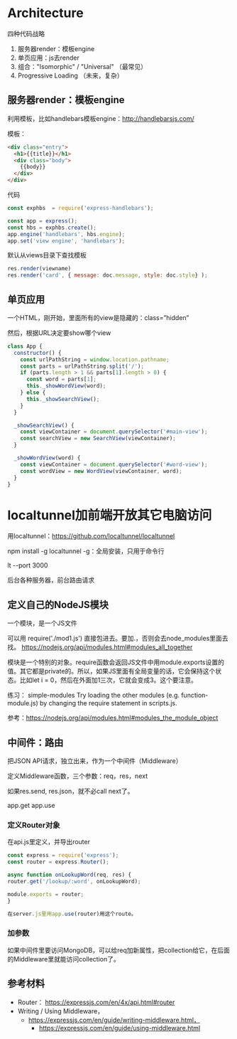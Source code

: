 # Architecture

四种代码战略
1. 服务器render：模板engine
2. 单页应用：js去render
3. 组合："Isomorphic" / "Universal" （最常见）
4. Progressive Loading （未来，复杂）

## 服务器render：模板engine

利用模板，比如handlebars模板engine：http://handlebarsjs.com/

模板：
```html
<div class="entry">
  <h1>{{title}}</h1>
  <div class="body">
    {{body}}
  </div>
</div>
```

代码
```js
const exphbs  = require('express-handlebars');

const app = express();
const hbs = exphbs.create();
app.engine('handlebars', hbs.engine);
app.set('view engine', 'handlebars');
```

默认从views目录下查找模板

```js
res.render(viewname)
res.render('card', { message: doc.message, style: doc.style} );
```

## 单页应用

一个HTML，刚开始，里面所有的view是隐藏的：class=”hidden”

然后，根据URL决定要show哪个view

```js
class App {
  constructor() {
    const urlPathString = window.location.pathname;
    const parts = urlPathString.split('/');
    if (parts.length > 1 && parts[1].length > 0) {
      const word = parts[1];
      this._showWordView(word);
    } else {
      this._showSearchView();
    }
  }

  _showSearchView() {
    const viewContainer = document.querySelector('#main-view');
    const searchView = new SearchView(viewContainer);
  }

  _showWordView(word) {
    const viewContainer = document.querySelector('#word-view');
    const wordView = new WordView(viewContainer, word);
  }
}
```

# localtunnel加前端开放其它电脑访问

用localtunnel：https://github.com/localtunnel/localtunnel

npm install -g localtunnel
	-g：全局安装，只用于命令行

lt --port 3000

后台各种服务器，前台路由请求

## 定义自己的NodeJS模块

一个模块，是一个JS文件

可以用 require('./mod1.js') 直接包进去。要加.，否则会去node_modules里面去找。
https://nodejs.org/api/modules.html#modules_all_together

模块是一个特别的对象。require函数会返回JS文件中用module.exports设置的值。其它都是private的。所以，如果JS里面有全局变量的话，它会保持这个状态。比如let i = 0，然后在外面加1三次，它就会变成3。这个要注意。

练习：
simple-modules
Try loading the other modules (e.g. function-module.js) by changing the require statement in scripts.js.

参考：https://nodejs.org/api/modules.html#modules_the_module_object

## 中间件：路由

把JSON API请求，独立出来，作为一个中间件（Middleware）

定义Middleware函数，三个参数：req，res，next

如果res.send, res.json，就不必call next了。

app.get
app.use

### 定义Router对象

在api.js里定义，并导出router

```js
const express = require('express');
const router = express.Router();

async function onLookupWord(req, res) {
router.get('/lookup/:word', onLookupWord);

module.exports = router;
}

在server.js里用app.use(router)用这个route。
```

### 加参数

如果中间件里要访问MongoDB，可以给req加新属性，把collection给它，在后面的Middleware里就能访问collection了。

## 参考材料

- Router： https://expressjs.com/en/4x/api.html#router
- Writing / Using Middleware，
  - https://expressjs.com/en/guide/writing-middleware.html，
	- https://expressjs.com/en/guide/using-middleware.html
